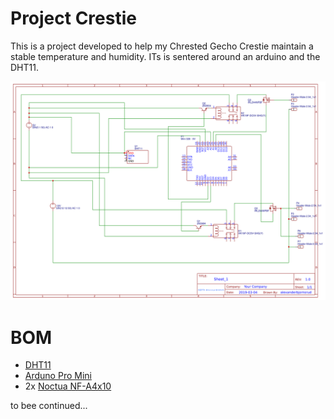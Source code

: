 Project Crestie
===============

This is a project developed to help my Chrested Gecho Crestie maintain a stable temperature and humidity.
ITs is sentered around an arduino and the DHT11.

![alt text](https://github.com/oonray/CResearch/raw/master/Projects/Arduino/Crestie/Schematic.png)

# BOM
* [DHT11](https://www.mouser.com/ds/2/758/DHT11-Technical-Data-Sheet-Translated-Version-1143054.pdf)
* [Arduno Pro Mini](https://cdn.sparkfun.com/datasheets/Dev/Arduino/Boards/ProMini16MHzv1.pdf) 
* 2x [Noctua NF-A4x10](https://noctua.at/en/nf-a4x10-flx)

to bee continued...
